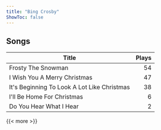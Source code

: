 ```yaml
---
title: "Bing Crosby"
ShowToc: false
---
```


## Songs
Title | Plays 
----- | -----: 
Frosty The Snowman | 54
I Wish You A Merry Christmas | 47
It's Beginning To Look A Lot Like Christmas | 38
I'll Be Home For Christmas | 6
Do You Hear What I Hear | 2

{{< more >}}